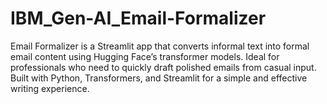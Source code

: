 # IBM_Gen-AI_Email-Formalizer
Email Formalizer is a Streamlit app that converts informal text into formal email content using Hugging Face’s transformer models. Ideal for professionals who need to quickly draft polished emails from casual input. Built with Python, Transformers, and Streamlit for a simple and effective writing experience.
